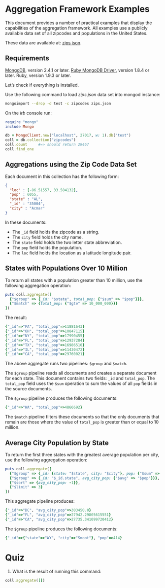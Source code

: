 # Aggregation Framework Examples

This document provides a number of practical examples that display the
capabilities of the aggregation framework. All examples use a publicly
available data set of all zipcodes and populations in the United
States.

These data are available at: [zips.json](http://media.mongodb.org/zips.json).


## Requirements

[MongoDB](http://www.mongodb.org/downloads), version 2.4.1 or later.
[Ruby MongoDB Driver](https://github.com/mongodb/mongo-ruby-driver),
version 1.8.4 or later. Ruby, version 1.9.3 or later.

Let’s check if everything is installed.

Use the following command to load *zips.json* data set into mongod
instance:

```sh
mongoimport --drop -d test -c zipcodes zips.json
```

On the *irb* console run:

```ruby
require "mongo"
include Mongo

db = MongoClient.new("localhost", 27017, w: 1).db("test")
coll = db.collection("zipcodes")
coll.count     #=> should return 29467
coll.find_one
```

## Aggregations using the Zip Code Data Set

Each document in this collection has the following form:

```json
{
  "loc" : [-86.51557, 33.584132],
  "pop" : 6055,
  "state" : "AL",
  "_id" : "35004",
  "city" : "Acmar"
}
```

In these documents:

* The `_id` field holds the zipcode as a string.
* The `city` field holds the city name.
* The `state` field holds the two letter state abbreviation.
* The `pop` field holds the population.
* The `loc` field holds the location as a latitude longitude pair.


## States with Populations Over 10 Million

To return all states with a population greater than 10 million, use the following aggregation operation:

```ruby
puts coll.aggregate([
  {"$group" => {_id: "$state", total_pop: {"$sum" => "$pop"}}},
  {"$match" => {total_pop: {"$gte" => 10_000_000}}}
])
```
The result:

```ruby
{"_id"=>"PA", "total_pop"=>11881643}
{"_id"=>"OH", "total_pop"=>10847115}
{"_id"=>"NY", "total_pop"=>17990455}
{"_id"=>"FL", "total_pop"=>12937284}
{"_id"=>"TX", "total_pop"=>16986510}
{"_id"=>"IL", "total_pop"=>11430472}
{"_id"=>"CA", "total_pop"=>29760021}
```
The above aggregate runs two pipelines: `$group` and `$match`.

The `$group` pipeline reads all documents and creates a separate
document for each state. This document contains two fields:
`_id` and `total_pop`. The `total_pop` field uses the `$sum`
operation to sum the values of all `pop` fields in the source documents.

The `$group` pipeline produces the following documents:

```ruby
{"_id"=>"WA", "total_pop"=>4866692}
```

The `$match` pipeline filters these documents so that the only documents
that remain are those where the value of `total_pop` is greater than
or equal to 10 million.


## Average City Population by State

To return the first three states with the greatest average population
per city, use the following aggregation operation:

```ruby
puts coll.aggregate([
  {"$group" => {_id: {state: "$state", city: "$city"}, pop: {"$sum" => "$pop"}}},
  {"$group" => {_id: "$_id.state", avg_city_pop: {"$avg" => "$pop"}}},
  {"$sort" => {avg_city_pop: -1}},
  {"$limit" => 3}
])
```

This aggregate pipeline produces:

```ruby
{"_id"=>"DC", "avg_city_pop"=>303450.0}
{"_id"=>"FL", "avg_city_pop"=>27942.29805615551}
{"_id"=>"CA", "avg_city_pop"=>27735.341099720412}
```

The `$group` pipeline produces the following documents:

```ruby
{"_id"=>{"state"=>"WY", "city"=>"Smoot"}, "pop"=>414}
```


# Quiz

1. What is the result of running this command:

```ruby
coll.aggregate([])
```
